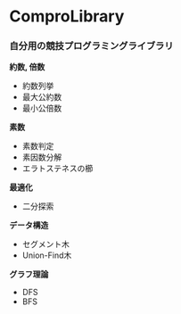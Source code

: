 # ComproLibrary
### 自分用の競技プログラミングライブラリ
**約数, 倍数**
* 約数列挙
* 最大公約数
* 最小公倍数

**素数**
* 素数判定
* 素因数分解
* エラトステネスの櫛


**最適化**
* 二分探索

**データ構造**
* セグメント木
* Union-Find木

**グラフ理論**
* DFS
* BFS

